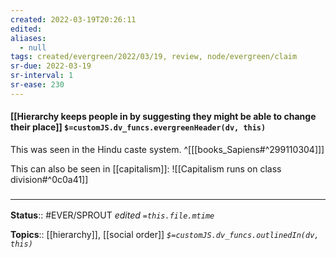 ```yaml
---
created: 2022-03-19T20:26:11 
edited: 
aliases:
  - null
tags: created/evergreen/2022/03/19, review, node/evergreen/claim
sr-due: 2022-03-19
sr-interval: 1
sr-ease: 230
---
```


#### [[Hierarchy keeps people in by suggesting they might be able to change their place]] `$=customJS.dv_funcs.evergreenHeader(dv, this)`

This was seen in the Hindu caste system.
^[[[books_Sapiens#^299110304]]]

This can also be seen in [[capitalism]]:
![[Capitalism runs on class division#^0c0a41]]



### <hr class="footnote"/>

**Status**:: #EVER/SPROUT
*edited `=this.file.mtime`*

**Topics**:: [[hierarchy]], [[social order]]
*`$=customJS.dv_funcs.outlinedIn(dv, this)`*
